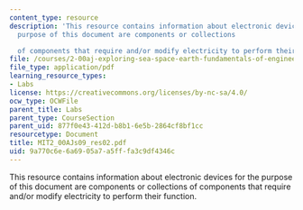 ```yaml
---
content_type: resource
description: 'This resource contains information about electronic devices for the
  purpose of this document are components or collections

  of components that require and/or modify electricity to perform their function.'
file: /courses/2-00aj-exploring-sea-space-earth-fundamentals-of-engineering-design-spring-2009/9a770c6e6a6905a7a5fffa3c9df4346c_MIT2_00AJs09_res02.pdf
file_type: application/pdf
learning_resource_types:
- Labs
license: https://creativecommons.org/licenses/by-nc-sa/4.0/
ocw_type: OCWFile
parent_title: Labs
parent_type: CourseSection
parent_uid: 877f0e43-412d-b8b1-6e5b-2864cf8bf1cc
resourcetype: Document
title: MIT2_00AJs09_res02.pdf
uid: 9a770c6e-6a69-05a7-a5ff-fa3c9df4346c
---
```

This resource contains information about electronic devices for the purpose of this document are components or collections
of components that require and/or modify electricity to perform their function.